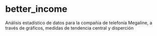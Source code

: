 # better_income
Análisis estadístico de datos para la compañia de telefonía Megaline, a través de gráficos, medidas de tendencia central y disperción
